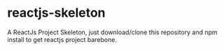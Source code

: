 # reactjs-skeleton
A ReactJs Project Skeleton, just download/clone this repository and npm install to get reactjs project barebone.

